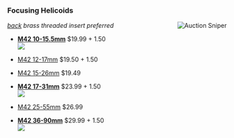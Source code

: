 ---
---
### Focusing Helicoids
*[back](./)*
<a href="https://www.gixen.com/index.php" name="9e092736783d0da1dfd8413d57d10faf"
 target="_blank" >
<img align=right src="https://www.gixen.com/images/gixenlink.gif" border="0"
 alt="Auction Sniper" title="Auction Sniper">
</a> 
*brass threaded insert preferred*  
- [**M42 10-15.5mm**](https://www.ebay.com/itm/353811207647) $19.99 + 1.50  
  ![](https://i.ebayimg.com/images/g/ZEIAAOSwRlJfIPLt/s-l1600.jpg)  

- [M42 12-17mm](https://www.ebay.com/itm/224544255576) $19.50 + 1.50  
- [M42 15-26mm](https://www.ebay.com/itm/265157954014) $19.49    
- [**M42 17-31mm**](https://www.ebay.com/itm/132661179960) $23.99 + 1.50  
  ![](https://i.ebayimg.com/images/g/2RUAAOSwFSxZ5wux/s-l1600.jpg)  

- [M42 25-55mm](https://www.ebay.com/itm/144401461101) $26.99  
- [**M42 36-90mm**](https://www.ebay.com/itm/353814277200) $29.99 + 1.50  
  ![](https://i.ebayimg.com/images/g/SiEAAOSw9KhZ5w3q/s-l1600.jpg)  
